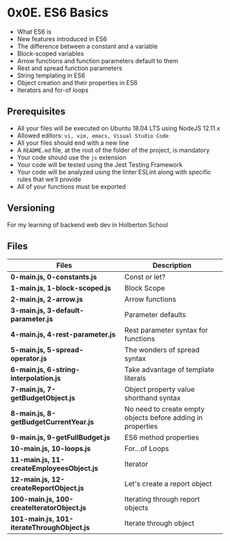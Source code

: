 


# 0x0E. ES6 Basics

- What ES6 is
- New features introduced in ES6
- The difference between a constant and a variable
- Block-scoped variables
- Arrow functions and function parameters default to them
- Rest and spread function parameters
- String templating in ES6
- Object creation and their properties in ES6
- Iterators and for-of loops

## Prerequisites

- All your files will be executed on Ubuntu 18.04 LTS using NodeJS 12.11.x
- Allowed editors: `vi, vim, emacs, Visual Studio Code`
- All your files should end with a new line
- A `README.md` file, at the root of the folder of the project, is mandatory
- Your code should use the `js` extension
- Your code will be tested using the Jest Testing Framework
- Your code will be analyzed using the linter ESLint along with specific rules that we’ll provide
- All of your functions must be exported





## Versioning

For my learning of backend web dev in Holberton School



## Files

| Files                                        | Description                                                 |
| -------------------------------------------- | ----------------------------------------------------------- |
| **0-main.js, 0-constants.js**                | Const or let?                                               |
| **1-main.js, 1-block-scoped.js**             | Block Scope                                                 |
| **2-main.js, 2-arrow.js**                    | Arrow functions                                             |
| **3-main.js, 3-default-parameter.js**        | Parameter defaults                                          |
| **4-main.js, 4-rest-parameter.js**           | Rest parameter syntax for functions                         |
| **5-main.js, 5-spread-operator.js**          | The wonders of spread syntax                                |
| **6-main.js, 6-string-interpolation.js**     | Take advantage of template literals                         |
| **7-main.js, 7-getBudgetObject.js**          | Object property value shorthand syntax                      |
| **8-main.js, 8-getBudgetCurrentYear.js**     | No need to create empty objects before adding in properties |
| **9-main.js, 9-getFullBudget.js**            | ES6 method properties                                       |
| **10-main.js, 10-loops.js**                  | For...of Loops                                              |
| **11-main.js, 11-createEmployeesObject.js**  | Iterator                                                    |
| **12-main.js, 12-createReportObject.js**     | Let's create a report object                                |
| **100-main.js, 100-createIteratorObject.js** | Iterating through report objects                            |
| **101-main.js, 101-iterateThroughObject.js** | Iterate through object                                      |
